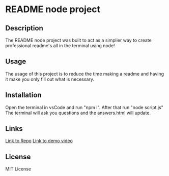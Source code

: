 # README node project

## Description
The README node project was built to act as a simplier way to create professional readme's all in the terminal using node!

## Usage
The usage of this project is to reduce the time making a readme and having it make you only fill out what is necessary.

## Installation
Open the terminal in vsCode and run "npm i". After that run "node script.js" The terminal will ask you questions and the answers.html will update.

## Links
[Link to Repo](https://github.com/WilliamHirschh/README-Project)
[Link to demo video](https://drive.google.com/file/d/1-IOlg0UvNL5o1emVjSenEr5wa9qVQe2B/view?usp=share_link)

## License
MIT License
